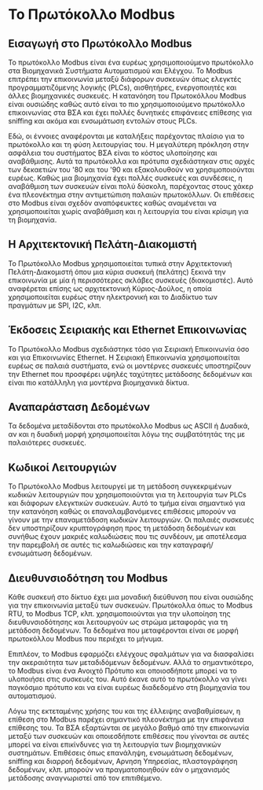 # Το Πρωτόκολλο Modbus

## Εισαγωγή στο Πρωτόκολλο Modbus

Το πρωτόκολλο Modbus είναι ένα ευρέως χρησιμοποιούμενο πρωτόκολλο στα Βιομηχανικά Συστήματα Αυτοματισμού και Ελέγχου. Το Modbus επιτρέπει την επικοινωνία μεταξύ διάφορων συσκευών όπως ελεγκτές προγραμματιζόμενης λογικής (PLCs), αισθητήρες, ενεργοποιητές και άλλες βιομηχανικές συσκευές. Η κατανόηση του Πρωτοκόλλου Modbus είναι ουσιώδης καθώς αυτό είναι το πιο χρησιμοποιούμενο πρωτόκολλο επικοινωνίας στα ΒΣΑ και έχει πολλές δυνητικές επιφάνειες επίθεσης για sniffing και ακόμα και ενσωμάτωση εντολών στους PLCs.

Εδώ, οι έννοιες αναφέρονται με καταλήξεις παρέχοντας πλαίσιο για το πρωτόκολλο και τη φύση λειτουργίας του. Η μεγαλύτερη πρόκληση στην ασφάλεια του συστήματος ΒΣΑ είναι το κόστος υλοποίησης και αναβάθμισης. Αυτά τα πρωτόκολλα και πρότυπα σχεδιάστηκαν στις αρχές των δεκαετιών του '80 και του '90 και εξακολουθούν να χρησιμοποιούνται ευρέως. Καθώς μια βιομηχανία έχει πολλές συσκευές και συνδέσεις, η αναβάθμιση των συσκευών είναι πολύ δύσκολη, παρέχοντας στους χάκερ ένα πλεονέκτημα στην αντιμετώπιση παλαιών πρωτοκόλλων. Οι επιθέσεις στο Modbus είναι σχεδόν αναπόφευκτες καθώς αναμένεται να χρησιμοποιείται χωρίς αναβάθμιση και η λειτουργία του είναι κρίσιμη για τη βιομηχανία.

## Η Αρχιτεκτονική Πελάτη-Διακομιστή

Το Πρωτόκολλο Modbus χρησιμοποιείται τυπικά στην Αρχιτεκτονική Πελάτη-Διακομιστή όπου μια κύρια συσκευή (πελάτης) ξεκινά την επικοινωνία με μία ή περισσότερες σκλάβες συσκευές (διακομιστές). Αυτό αναφέρεται επίσης ως αρχιτεκτονική Κύριος-Δούλος, η οποία χρησιμοποιείται ευρέως στην ηλεκτρονική και το Διαδίκτυο των πραγμάτων με SPI, I2C, κλπ.

## Έκδοσεις Σειριακής και Ethernet Επικοινωνίας

Το Πρωτόκολλο Modbus σχεδιάστηκε τόσο για Σειριακή Επικοινωνία όσο και για Επικοινωνίες Ethernet. Η Σειριακή Επικοινωνία χρησιμοποιείται ευρέως σε παλαιά συστήματα, ενώ οι μοντέρνες συσκευές υποστηρίζουν την Ethernet που προσφέρει υψηλές ταχύτητες μετάδοσης δεδομένων και είναι πιο κατάλληλη για μοντέρνα βιομηχανικά δίκτυα.

## Αναπαράσταση Δεδομένων

Τα δεδομένα μεταδίδονται στο πρωτόκολλο Modbus ως ASCII ή Δυαδικά, αν και η δυαδική μορφή χρησιμοποιείται λόγω της συμβατότητάς της με παλαιότερες συσκευές.

## Κωδικοί Λειτουργιών

Το Πρωτόκολλο Modbus λειτουργεί με τη μετάδοση συγκεκριμένων κωδικών λειτουργιών που χρησιμοποιούνται για τη λειτουργία των PLCs και διάφορων ελεγκτικών συσκευών. Αυτό το τμήμα είναι σημαντικό για την κατανόηση καθώς οι επαναλαμβανόμενες επιθέσεις μπορούν να γίνουν με την επαναμετάδοση κωδικών λειτουργιών. Οι παλαιές συσκευές δεν υποστηρίζουν κρυπτογράφηση προς τη μετάδοση δεδομένων και συνήθως έχουν μακριές καλωδιώσεις που τις συνδέουν, με αποτέλεσμα την παρεμβολή σε αυτές τις καλωδιώσεις και την καταγραφή/ενσωμάτωση δεδομένων.

## Διευθυνσιοδότηση του Modbus

Κάθε συσκευή στο δίκτυο έχει μια μοναδική διεύθυνση που είναι ουσιώδης για την επικοινωνία μεταξύ των συσκευών. Πρωτόκολλα όπως το Modbus RTU, το Modbus TCP, κλπ. χρησιμοποιούνται για την υλοποίηση της διευθυνσιοδότησης και λειτουργούν ως στρώμα μεταφοράς για τη μετάδοση δεδομένων. Τα δεδομένα που μεταφέρονται είναι σε μορφή πρωτοκόλλου Modbus που περιέχει το μήνυμα.

Επιπλέον, το Modbus εφαρμόζει ελέγχους σφαλμάτων για να διασφαλίσει την ακεραιότητα των μεταδιδόμενων δεδομένων. Αλλά το σημαντικότερο, το Modbus είναι ένα Ανοιχτό Πρότυπο και οποιοσδήποτε μπορεί να το υλοποιήσει στις συσκευές του. Αυτό έκανε αυτό το πρωτόκολλο να γίνει παγκόσμιο πρότυπο και να είναι ευρέως διαδεδομένο στη βιομηχανία του αυτοματισμού.

Λόγω της εκτεταμένης χρήσης του και της έλλειψης αναβαθμίσεων, η επίθεση στο Modbus παρέχει σημαντικό πλεονέκτημα με την επιφάνεια επίθεσης του. Τα ΒΣΑ εξαρτώνται σε μεγάλο βαθμό από την επικοινωνία μεταξύ των συσκευών και οποιεσδήποτε επιθέσεις που γίνονται σε αυτές μπορεί να είναι επικίνδυνες για τη λειτουργία των βιομηχανικών συστημάτων. Επιθέσεις όπως επανάληψη, ενσωμάτωση δεδομένων, sniffing και διαρροή δεδομένων, Αρνηση Υπηρεσίας, πλαστογράφηση δεδομένων, κλπ. μπορούν να πραγματοποιηθούν εάν ο μηχανισμός μετάδοσης αναγνωριστεί από τον επιτιθέμενο.
